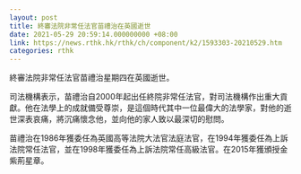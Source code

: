 ```yaml
---
layout: post
title: 終審法院非常任法官苗禮治在英國逝世
date: 2021-05-29 20:59:14.000000000 +08:00
link: https://news.rthk.hk/rthk/ch/component/k2/1593303-20210529.htm
categories: rthk
---
```


終審法院非常任法官苗禮治星期四在英國逝世。

司法機構表示，苗禮治自2000年起出任終院非常任法官，對司法機構作出重大貢獻。他在法學上的成就備受尊崇，是這個時代其中一位最偉大的法學家，對他的逝世深表哀痛，將沉痛懷念他，並向他的家人致以最深切的慰問。 

苗禮治在1986年獲委任為英國高等法院大法官法庭法官，在1994年獲委任為上訴法院常任法官，並在1998年獲委任為上訴法院常任高級法官。在2015年獲頒授金紫荊星章。
